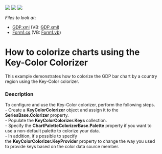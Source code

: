 <!-- default badges list -->
![](https://img.shields.io/endpoint?url=https://codecentral.devexpress.com/api/v1/VersionRange/128572874/15.1.3%2B)
[![](https://img.shields.io/badge/Open_in_DevExpress_Support_Center-FF7200?style=flat-square&logo=DevExpress&logoColor=white)](https://supportcenter.devexpress.com/ticket/details/T245198)
[![](https://img.shields.io/badge/📖_How_to_use_DevExpress_Examples-e9f6fc?style=flat-square)](https://docs.devexpress.com/GeneralInformation/403183)
<!-- default badges end -->
<!-- default file list -->
*Files to look at*:

* [GDP.xml](./CS/KeyColorColorizerExample/Data/GDP.xml) (VB: [GDP.xml](./VB/KeyColorColorizerExample/Data/GDP.xml))
* [Form1.cs](./CS/KeyColorColorizerExample/Form1.cs) (VB: [Form1.vb](./VB/KeyColorColorizerExample/Form1.vb))
<!-- default file list end -->
# How to colorize charts using the Key-Color Colorizer


<p>This example demonstrates how to colorize the GDP bar chart by a country region using the Key-Color colorizer.</p>


<h3>Description</h3>

<p>To configure and use the Key-Color colorizer, perform the following steps.<br />- Create a <strong>KeyColorColorizer</strong> object and assign it to the <strong>SeriesBase.Colorizer</strong> property.<br />- Populate the&nbsp;<strong>KeyColorColorizer.Keys</strong>&nbsp;collection.<br />- Specify the&nbsp;<strong>ChartPaletteColorizerBase.Palette</strong>&nbsp;property if you want to use a non-default palette to colorize your data.<br />- In addition, it's possible to specify the&nbsp;<strong>KeyColorColorizer.KeyProvider</strong>&nbsp;property to change the way you used to provide keys based on the color data source member.</p>

<br/>


